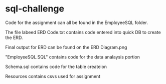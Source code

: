 # sql-challenge

Code for the assignment can all be found in the EmployeeSQL folder.

The file labeed ERD Code.txt contains code entered into quick DB to create the ERD.

Final output for ERD can be found on the ERD Diagram.png

"EmployeeSQL.SQL" contains code for the data analaysis portion

Schema.sql contains code for the table createion

Resources contains csvs used for assignment


